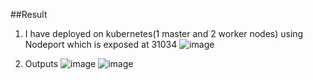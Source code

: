 ##Result

1. I have deployed on kubernetes(1 master and 2 worker nodes) using Nodeport which is exposed at 31034
   ![image](https://github.com/user-attachments/assets/2be5f5c6-9e21-4e84-a940-735e9353be6a)

2. Outputs
   ![image](https://github.com/user-attachments/assets/4cad033b-f208-481a-8a89-89439ae3d686)
   ![image](https://github.com/user-attachments/assets/7568fd2d-bdef-4638-b4b6-2d8b2f607014)

 
